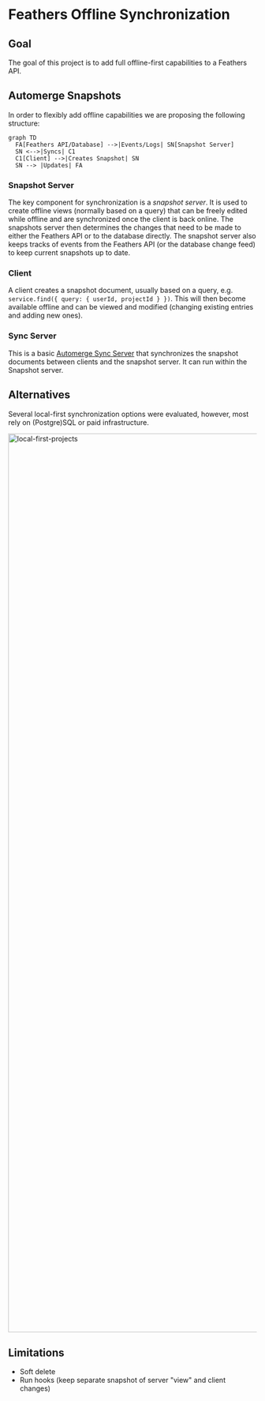 # Feathers Offline Synchronization

## Goal

The goal of this project is to add full offline-first capabilities to a Feathers API.

## Automerge Snapshots

In order to flexibly add offline capabilities we are proposing the following structure:

```mermaid
graph TD
  FA[Feathers API/Database] -->|Events/Logs| SN[Snapshot Server]
  SN <-->|Syncs| C1
  C1[Client] -->|Creates Snapshot| SN
  SN --> |Updates| FA
```

### Snapshot Server

The key component for synchronization is a _snapshot server_. It is used to create offline views (normally based on a query) that can be freely edited while offline and are synchronized once the client is back online. The snapshots server then determines the changes that need to be made to either the Feathers API or to the database directly. The snapshot server also keeps tracks of events from the Feathers API (or the database change feed) to keep current snapshots up to date.

### Client

A client creates a snapshot document, usually based on a query, e.g. `service.find({ query: { userId, projectId } })`. This will then become available offline and can be viewed and modified (changing existing entries and adding new ones).

### Sync Server

This is a basic [Automerge Sync Server](https://automerge.org/) that synchronizes the snapshot documents between clients and the snapshot server. It can run within the Snapshot server.

## Alternatives

Several local-first synchronization options were evaluated, however, most rely on (Postgre)SQL or paid infrastructure.

<img width="1821" alt="local-first-projects" src="https://github.com/user-attachments/assets/85c9fa2a-f0b9-4506-af71-1f02d510d1e7" />

## Limitations

- Soft delete
- Run hooks (keep separate snapshot of server "view" and client changes)
